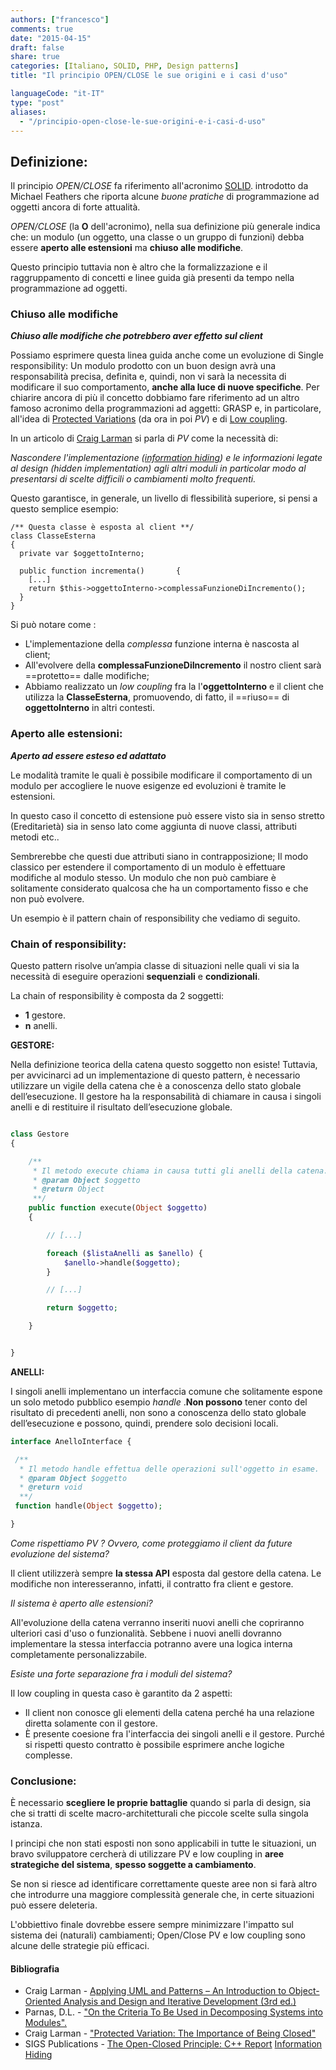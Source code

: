 ```yaml
---
authors: ["francesco"]
comments: true
date: "2015-04-15"
draft: false
share: true
categories: [Italiano, SOLID, PHP, Design patterns]
title: "Il principio OPEN/CLOSE le sue origini e i casi d'uso"

languageCode: "it-IT"
type: "post"
aliases:
  - "/principio-open-close-le-sue-origini-e-i-casi-d-uso"
---
```

## Definizione:
Il principio *OPEN/CLOSE* fa riferimento all'acronimo [SOLID](http://en.wikipedia.org/wiki/SOLID_(object-oriented_design)).  introdotto da  Michael Feathers che riporta alcune *buone pratiche* di programmazione ad oggetti ancora di forte attualità.

*OPEN/CLOSE* (la **O** dell'acronimo), nella sua definizione più generale indica che:  un modulo (un oggetto, una classe o un gruppo di funzioni) debba essere **aperto alle estensioni** ma **chiuso alle modifiche**.

Questo principio tuttavia non è altro che la formalizzazione e il raggruppamento di concetti e linee guida già presenti da tempo nella programmazione ad oggetti.


### Chiuso alle modifiche
***Chiuso alle modifiche che potrebbero aver effetto sul client***

Possiamo esprimere questa linea guida anche come  un evoluzione di Single responsibility: Un modulo prodotto con un buon design avrà una responsabilità precisa, definita e, quindi, non vi sarà la necessita di modificare il suo comportamento, **anche alla luce di nuove specifiche**.
Per chiarire ancora di più il concetto dobbiamo fare riferimento ad un altro famoso acronimo della programmazioni ad aggetti: GRASP e, in particolare, all'idea di [Protected Variations](http://www.martinfowler.com/ieeeSoftware/protectedVariation.pdf) (da ora in poi *PV*) e di [Low coupling](http://en.wikipedia.org/wiki/Loose_coupling).

In un articolo di [Craig Larman](http://en.wikipedia.org/wiki/Craig_Larman) si parla di *PV* come la necessità di:

*Nascondere l'implementazione ([information hiding](http://en.wikipedia.org/wiki/Information_hiding)) e le informazioni legate al design (hidden implementation) agli altri moduli in particolar modo al presentarsi di scelte difficili o cambiamenti molto frequenti.*

Questo garantisce, in generale, un livello di flessibilità superiore, si pensi a questo semplice esempio:


	/** Questa classe è esposta al client **/
    class ClasseEsterna 
    {
      private var $oggettoInterno;

      public function incrementa()       {
  		[...]			
        return $this->oggettoInterno->complessaFunzioneDiIncremento();
      }     
    }

Si può notare come :

* L'implementazione della *complessa* funzione interna è nascosta al client;
* All'evolvere della **complessaFunzioneDiIncremento** il nostro client sarà ==protetto== dalle modifiche;
* Abbiamo realizzato un *low coupling* fra la l'**oggettoInterno** e il client che utilizza la **ClasseEsterna**, promuovendo, di fatto, il ==riuso== di **oggettoInterno** in altri contesti.


### Aperto alle estensioni:
***Aperto ad essere esteso ed adattato***

Le modalità tramite le quali è possibile modificare il comportamento di un modulo per accogliere le nuove esigenze ed evoluzioni è tramite le estensioni.

In questo caso il concetto di estensione può essere visto sia in senso stretto (Ereditarietà) sia in senso lato come aggiunta di nuove classi, attributi metodi etc..

Sembrerebbe che questi due attributi siano in contrapposizione; Il modo classico per estendere il comportamento di un modulo è effettuare modifiche al modulo stesso.
Un modulo che non può cambiare è solitamente considerato qualcosa che ha un comportamento fisso e che non può evolvere.

Un esempio è il pattern chain of responsibility che vediamo di seguito.


### Chain of responsibility:

Questo pattern risolve un’ampia classe di situazioni nelle quali vi sia la necessità di eseguire operazioni **sequenziali** e **condizionali**.

La chain of responsibility è composta da 2 soggetti:

* **1** gestore.
* **n** anelli.

**GESTORE:**

Nella definizione teorica della catena questo soggetto non esiste!
Tuttavia, per avvicinarci ad  un implementazione di questo pattern, è necessario utilizzare un vigile della catena che è a conoscenza dello stato globale dell’esecuzione.
Il gestore ha la responsabilità di chiamare in causa i singoli anelli e di restituire il risultato dell’esecuzione globale.

```PHP

class Gestore
{

    /**
     * Il metodo execute chiama in causa tutti gli anelli della catena.
     * @param Object $oggetto
     * @return Object
     **/
    public function execute(Object $oggetto)
    {

        // [...]

        foreach ($listaAnelli as $anello) {
            $anello->handle($oggetto);
        }

        // [...]

        return $oggetto;

    }


}

```
**ANELLI:**

I singoli anelli implementano un interfaccia comune che solitamente espone un solo metodo pubblico esempio *handle* .**Non possono** tener conto del risultato di precedenti anelli, non sono a conoscenza dello stato globale dell’esecuzione e possono, quindi, prendere solo decisioni locali. 

```PHP
interface AnelloInterface {

 /**
  * Il metodo handle effettua delle operazioni sull'oggetto in esame.
  * @param Object $oggetto
  * @return void
  **/
 function handle(Object $oggetto);

}
```
*Come rispettiamo PV ? Ovvero, come proteggiamo il client da future evoluzione del sistema?*

Il client utilizzerà sempre **la stessa API** esposta dal gestore della catena. Le modifiche non interesseranno, infatti, il contratto fra client e gestore.

*Il sistema è aperto alle estensioni?*

All'evoluzione della catena verranno inseriti nuovi anelli che copriranno ulteriori casi d'uso o funzionalità. Sebbene i nuovi anelli dovranno implementare la stessa interfaccia potranno avere una logica interna completamente personalizzabile.

*Esiste una forte separazione fra i moduli del sistema?*

Il low coupling in questa caso è garantito da 2 aspetti:

* Il client non conosce gli elementi della catena perché ha una relazione diretta solamente con il gestore.
* È presente coesione fra l'interfaccia dei singoli anelli e il gestore. Purché si rispetti questo contratto è possibile esprimere anche logiche complesse. 

### Conclusione:

È necessario **scegliere le proprie battaglie** quando si parla di design, sia che si tratti di scelte macro-architetturali che piccole scelte sulla singola istanza.

I principi che non stati esposti non sono applicabili in tutte le situazioni, un bravo sviluppatore cercherà di utilizzare PV e low coupling in **aree strategiche del sistema**, **spesso soggette a cambiamento**.

Se non si riesce ad identificare correttamente queste aree non si farà altro che introdurre una maggiore complessità generale che, in certe situazioni può essere deleteria.

L'obbiettivo finale dovrebbe essere sempre minimizzare l'impatto sul sistema dei (naturali) cambiamenti; Open/Close PV e low coupling sono alcune delle strategie più efficaci.


#### Bibliografia

* Craig Larman - [Applying UML and Patterns – An Introduction to Object-Oriented Analysis and Design and Iterative Development (3rd ed.)](http://www.utdallas.edu/~chung/SP/applying-uml-and-patterns.pdf)
* Parnas, D.L. - ["On the Criteria To Be Used in Decomposing Systems into Modules".](https://www.cs.umd.edu/class/spring2003/cmsc838p/Design/criteria.pdf)
* Craig Larman - ["Protected Variation: The Importance of Being Closed"](http://www.martinfowler.com/ieeeSoftware/protectedVariation.pdf)
* SIGS Publications - [The Open-Closed Principle: C++ Report](http://www.objectmentor.com/resources/articles/ocp.pdf)
[Information Hiding](http://en.wikipedia.org/wiki/Information_hiding)

